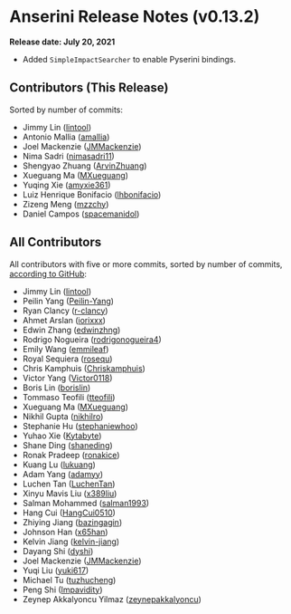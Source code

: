 # Anserini Release Notes (v0.13.2)

**Release date: July 20, 2021**

+ Added `SimpleImpactSearcher` to enable Pyserini bindings.

## Contributors (This Release)

Sorted by number of commits:

+ Jimmy Lin ([lintool](https://github.com/lintool))
+ Antonio Mallia ([amallia](https://github.com/amallia))
+ Joel Mackenzie ([JMMackenzie](https://github.com/JMMackenzie))
+ Nima Sadri ([nimasadri11](https://github.com/nimasadri11))
+ Shengyao Zhuang ([ArvinZhuang](https://github.com/ArvinZhuang))
+ Xueguang Ma ([MXueguang](https://github.com/MXueguang))
+ Yuqing Xie ([amyxie361](https://github.com/amyxie361))
+ Luiz Henrique Bonifacio ([lhbonifacio](https://github.com/lhbonifacio))
+ Zizeng Meng ([mzzchy](https://github.com/mzzchy))
+ Daniel Campos ([spacemanidol](https://github.com/spacemanidol))

## All Contributors

All contributors with five or more commits, sorted by number of commits, [according to GitHub](https://github.com/castorini/Anserini/graphs/contributors):

+ Jimmy Lin ([lintool](https://github.com/lintool))
+ Peilin Yang ([Peilin-Yang](https://github.com/Peilin-Yang))
+ Ryan Clancy ([r-clancy](https://github.com/r-clancy))
+ Ahmet Arslan ([iorixxx](https://github.com/iorixxx))
+ Edwin Zhang ([edwinzhng](https://github.com/edwinzhng))
+ Rodrigo Nogueira ([rodrigonogueira4](https://github.com/rodrigonogueira4))
+ Emily Wang ([emmileaf](https://github.com/emmileaf))
+ Royal Sequiera ([rosequ](https://github.com/rosequ))
+ Chris Kamphuis ([Chriskamphuis](https://github.com/Chriskamphuis))
+ Victor Yang ([Victor0118](https://github.com/Victor0118))
+ Boris Lin ([borislin](https://github.com/borislin))
+ Tommaso Teofili ([tteofili](https://github.com/tteofili))
+ Xueguang Ma ([MXueguang](https://github.com/MXueguang))
+ Nikhil Gupta ([nikhilro](https://github.com/nikhilro))
+ Stephanie Hu ([stephaniewhoo](https://github.com/stephaniewhoo))
+ Yuhao Xie ([Kytabyte](https://github.com/Kytabyte))
+ Shane Ding ([shaneding](https://github.com/shaneding))
+ Ronak Pradeep ([ronakice](https://github.com/ronakice))
+ Kuang Lu ([lukuang](https://github.com/lukuang))
+ Adam Yang ([adamyy](https://github.com/adamyy))
+ Luchen Tan ([LuchenTan](https://github.com/LuchenTan))
+ Xinyu Mavis Liu ([x389liu](https://github.com/x389liu))
+ Salman Mohammed ([salman1993](https://github.com/salman1993))
+ Hang Cui ([HangCui0510](https://github.com/HangCui0510))
+ Zhiying Jiang ([bazingagin](https://github.com/bazingagin))
+ Johnson Han ([x65han](https://github.com/x65han))
+ Kelvin Jiang ([kelvin-jiang](https://github.com/kelvin-jiang))
+ Dayang Shi ([dyshi](https://github.com/dyshi))
+ Joel Mackenzie ([JMMackenzie](https://github.com/JMMackenzie))
+ Yuqi Liu ([yuki617](https://github.com/yuki617))
+ Michael Tu ([tuzhucheng](https://github.com/tuzhucheng))
+ Peng Shi ([Impavidity](https://github.com/Impavidity))
+ Zeynep Akkalyoncu Yilmaz ([zeynepakkalyoncu](https://github.com/zeynepakkalyoncu))
